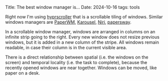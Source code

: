 Title: The best window manager is...
Date: 2024-10-16
tags: tools

Right now I'm using [hyprscroller](https://github.com/dawsers/hyprscroller) that is a scrollable tiling of windows. Similar windows managers are [PaperWM](https://github.com/paperwm/PaperWM), [Karousel](https://github.com/peterfajdiga/karousel), [Niri](https://github.com/YaLTeR/niri), [papersway](https://spwhitton.name/tech/code/papersway/).

In a scrollable window manager, windows are arranged in columns on an infinite strip going to the right. Every new window does not resize previous windows, but it is added in a new column of the stripe. All windows remain readable, in case their column is in the current visible area. 

There is a direct relationship between spatial (i.e. the windows on the screen) and temporal locality (i.e. the task to complete), because the recently opened windows are near together. Windows can be moved, like paper on a desk.



